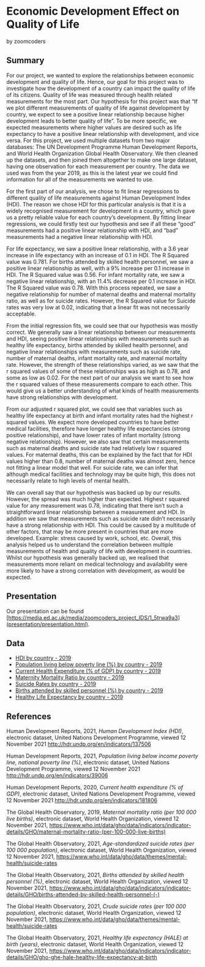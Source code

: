 Economic Development Effect on Quality of Life
================
by zoomcoders

## Summary

For our project, we wanted to explore the relationships between economic
development and quality of life. Hence, our goal for this project was to
investigate how the development of a country can impact the quality of
life of its citizens. Quality of life was measured through health
related measurements for the most part. Our hypothesis for this project
was that “If we plot different measurements of quality of life against
development by country, we expect to see a positive linear relationship
because higher development leads to better quality of life”. To be more
specific, we expected measurements where higher values are desired such
as life expectancy to have a positive linear relationship with
development, and vice versa. For this project, we used multiple datasets
from two major databases: The UN Development Programme Human Development
Reports, and World Health Organization Global Health Observatory. We
then cleaned up the datasets, and then joined them altogether to make
one large dataset, having one observation for each measurement per
country. The data we used was from the year 2019, as this is the latest
year we could find information for all of the measurements we wanted to
use.

For the first part of our analysis, we chose to fit linear regressions
to different quality of life measurements against Human Development
Index (HDI). The reason we chose HDI for this particular analysis is
that it is a widely recognised measurement for development in a country,
which gave us a pretty reliable value for each country’s development. By
fitting linear regressions, we could firstly test our hypothesis and see
if all these “good” measurements had a positive linear relationship with
HDI, and “bad” measurements had a negative linear relationship with HDI.

For life expectancy, we saw a positive linear relationship, with a 3.6
year increase in life expectancy with an increase of 0.1 in HDI. The R
Squared value was 0.781. For births attended by skilled health
personnel, we saw a positive linear relationship as well, with a 9%
increase per 0.1 increase in HDI. The R Squared value was 0.56. For
infant mortality rate, we saw a negative linear relationship, with an
11.4% decrease per 0.1 increase in HDI. The R Squared value was 0.78.
With this process repeated, we saw a negative relationship for number of
maternal deaths and maternal mortality ratio, as well as for suicide
rates. However, the R Squared value for Suicide rates was very low at
0.02, indicating that a linear fit was not necessarily acceptable.

From the initial regression fits, we could see that our hypothesis was
mostly correct. We generally saw a linear relationship between our
measurements and HDI, seeing positive linear relationships with
measurements such as healthy life expectancy, births attended by skilled
health personnel, and negative linear relationships with measurements
such as suicide rate, number of maternal deaths, infant mortality rate,
and maternal mortality rate. However, the strength of these
relationships varied, as we saw that the r squared values of some of
these relationships was as high as 0.78, and some as low as 0.02. For
the next part of our analysis we want to see how the r squared values of
these measurements compare to each other. This would give us a better
understanding of what kinds of health measurements have strong
relationships with development.

From our adjusted r squared plot, we could see that variables such as
healthy life expectancy at birth and infant mortality rates had the
highest r squared values. We expect more developed countries to have
better medical facilities, therefore have longer healthy life
expectancies (strong positive relationship), and have lower rates of
infant mortality (strong negative relationship). However, we also saw
that certain measurements such as maternal deaths and suicide rate had
relatively low r squared values. For maternal deaths, this can be
explained by the fact that for HDI values higher than 0.8, number of
maternal deaths was almost zero, hence not fitting a linear model that
well. For suicide rate, we can infer that although medical facilities
and technology may be quite high, this does not necessarily relate to
high levels of mental health.

We can overall say that our hypothesis was backed up by our results.
However, the spread was much higher than expected. Highest r squared
value for any measurement was 0.78, indicating that there isn’t such a
straightforward linear relationship between a measurement and HDI. In
addition we saw that measurements such as suicide rate didn’t
necessarily have a strong relationship with HDI. This could be caused by
a multitude of other factors, that may be more present in countries that
are more developed. Example: stress caused by work, school, etc.
Overall, this analysis helped us to understand the correlation between
multiple measurements of health and quality of life with development in
countries. Whilst our hypothesis was generally backed up, we realised
that measurements more reliant on medical technology and availability
were more likely to have a strong correlation with development, as would
be expected.

## Presentation

Our presentation can be found
[https://media.ed.ac.uk/media/zoomcoders_project_IDS/1_5trwa9a3](presentation/presentation.html).

## Data

-   [HDI by country - 2019](http://hdr.undp.org/en/indicators/137506)
-   [Population living below poverty line (%) by country -
    2019](http://hdr.undp.org/en/indicators/39006)
-   [Current Health Expenditure (% of GDP) by country -
    2019](http://hdr.undp.org/en/indicators/18180)
-   [Maternity Mortality Ratio by country -
    2019](https://www.who.int/data/gho/data/indicators/indicator-details/GHO/maternal-mortality-ratio-(per-100-000-live-births))
-   [Suicide Rates by country -
    2019](https://www.who.int/data/gho/data/themes/mental-health/suicide-rates)
-   [Births attended by skilled personnel (%) by country -
    2019](https://www.who.int/data/gho/data/indicators/indicator-details/GHO/births-attended-by-skilled-health-personnel-(-))
-   [Healthy Life Expectancy by country -
    2019](https://www.who.int/data/gho/data/indicators/indicator-details/GHO/gho-ghe-hale-healthy-life-expectancy-at-birth)

## References

Human Development Reports, 2021, *Human Development Index (HDI)*,
electronic dataset, United Nations Development Programme, viewed 12
November 2021 <http://hdr.undp.org/en/indicators/137506>

Human Development Reports, 2021, *Population living below income poverty
line, national poverty line (%)*, electronic dataset, United Nations
Development Programme, viewed 12 November 2021
<http://hdr.undp.org/en/indicators/39006>

Human Development Reports, 2020, *Current health expenditure (% of
GDP)*, electronic dataset, United Nations Development Programme, viewed
12 November 2021 <http://hdr.undp.org/en/indicators/181806>

The Global Health Observatory, 2019, *Maternal mortality ratio (per 100
000 live births)*, electronic dataset, World Health Organization, viewed
12 November 2021,
<https://www.who.int/data/gho/data/indicators/indicator-details/GHO/maternal-mortality-ratio-(per-100-000-live-births)>

The Global Health Observatory, 2021, *Age-standardized suicide rates
(per 100 000 population)*, electronic dataset, World Health
Organization, viewed 12 November 2021,
<https://www.who.int/data/gho/data/themes/mental-health/suicide-rates>

The Global Health Observatory, 2021, *Births attended by skilled health
personnel (%)*, electronic dataset, World Health Organization, viewed 12
November 2021,
<https://www.who.int/data/gho/data/indicators/indicator-details/GHO/births-attended-by-skilled-health-personnel-(-)>

The Global Health Observatory, 2021, *Crude suicide rates (per 100 000
population)*, electronic dataset, World Health Organization, viewed 12
November 2021,
<https://www.who.int/data/gho/data/themes/mental-health/suicide-rates>

The Global Health Observatory, 2021, *Healthy life expectancy (HALE) at
birth (years)*, electronic dataset, World Health Organization, viewed 12
November 2021,
<https://www.who.int/data/gho/data/indicators/indicator-details/GHO/gho-ghe-hale-healthy-life-expectancy-at-birth>
